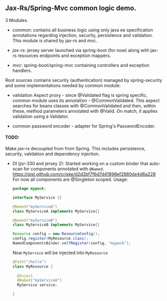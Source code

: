 ## Jax-Rs/Spring-Mvc common logic demo.

3 Modules.

- _common_: contains all business logic using only java ee specification annotations regarding injection, security,
  persistence and validation. This module is shared by jax-rs and mvc.
  
- _jax-rs_: jersey server launched via spring-boot (for now) along with jax-rs resources endpoints and
  exception mappers.
  
- _mvc_: spring-boot/spring-mvc containing controllers and exception handlers.

Root sources contains security (authentication) managed by spring-security and some implementations 
needed by common module:
- validation Aspect proxy - since @Validated flag is spring specific, common 
  module uses its annotation - @CommonValidated. This aspect searches for beans
  classes with @CommonValidated and then, within these, method parameters annotated with @Valid. On match, it
  applies validation using a Validator.
    
- common password encoder - adapter for Spring's PasswordEncoder.  


#### TODO:
Make _jax-rs_ decoupled from from Spring. This includes persistence, security, validation and dependency injection.

- DI (jsr-330 and jersey 2):
  Started working on a custom binder that auto-scan for components annotated with `@Named`. https://gist.github.com/criske/d2d2bf7f6d7d41898ef2880de4d6a229
  For now all components are @Singleton scoped.
  Usage:
  ```java
  package mypack;
  
  interface MyService {}
  
  @Named("myServiceA")
  class MyServiceA implements MyService{}
  
  @Named("myServiceB")
  class MyServiceB implements MyService{}
  ```
  ```java
  Resource config = new ResourceConfig();
  config.register(MyResource.class);
  NamedComponentsBinder.selfRegister(config, "mypack");
  ```
  Now `MyService` will be injected into `MyResource`
  ```java
  @Path("/hello")
  class MyResource {
    
    @Inject
    @Named("myServiceA")
    MyService service;
  
  }
  ```

